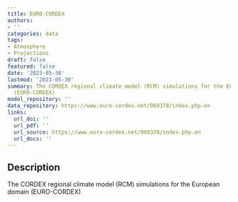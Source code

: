 ```yaml
---
title: EURO-CORDEX
authors:
- ''
categories: data
tags:
- Atmosphere
- Projections
draft: false
featured: false
date: '2023-05-30'
lastmod: '2023-05-30'
summary: The CORDEX regional climate model (RCM) simulations for the European domain
  (EURO-CORDEX)
model_repository: ''
data_repository: https://www.euro-cordex.net/060378/index.php.en
links:
  url_doi: ''
  url_pdf: ''
  url_source: https://www.euro-cordex.net/060378/index.php.en
  url_docs: ''
---
```


## Description

The CORDEX regional climate model (RCM) simulations for the European domain (EURO-CORDEX)

